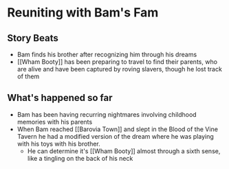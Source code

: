 # Reuniting with Bam's Fam
## Story Beats
* Bam finds his brother after recognizing him through his dreams
* [[Wham Booty]] has been preparing to travel to find their parents, who are alive and have been captured by roving slavers, though he lost track of them

## What's happened so far
* Bam has been having recurring nightmares involving childhood memories with his parents
* When Bam reached [[Barovia Town]] and slept in the Blood of the Vine Tavern he had a modified version of the dream where he was playing with his toys with his brother.
  * He can determine it's [[Wham Booty]] almost through a sixth sense, like a tingling on the back of his neck